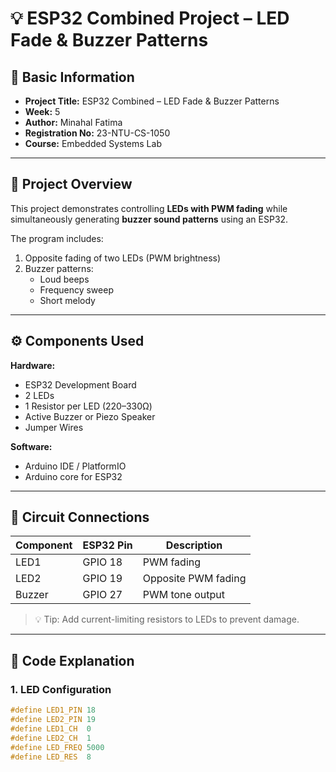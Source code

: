 # 💡 ESP32 Combined Project – LED Fade & Buzzer Patterns

## 🧾 Basic Information
- **Project Title:** ESP32 Combined – LED Fade & Buzzer Patterns  
- **Week:** 5  
- **Author:** Minahal Fatima  
- **Registration No:** 23-NTU-CS-1050  
- **Course:** Embedded Systems Lab  

---

## 🧩 Project Overview
This project demonstrates controlling **LEDs with PWM fading** while simultaneously generating **buzzer sound patterns** using an ESP32.  

The program includes:  
1. Opposite fading of two LEDs (PWM brightness)  
2. Buzzer patterns:  
   - Loud beeps  
   - Frequency sweep  
   - Short melody  

---

## ⚙️ Components Used

**Hardware:**
- ESP32 Development Board  
- 2 LEDs  
- 1 Resistor per LED (220–330Ω)  
- Active Buzzer or Piezo Speaker  
- Jumper Wires  

**Software:**
- Arduino IDE / PlatformIO  
- Arduino core for ESP32  

---

## 🔌 Circuit Connections

| Component | ESP32 Pin | Description |
|-----------|-----------|-------------|
| LED1      | GPIO 18  | PWM fading |
| LED2      | GPIO 19  | Opposite PWM fading |
| Buzzer    | GPIO 27  | PWM tone output |

> 💡 Tip: Add current-limiting resistors to LEDs to prevent damage.

---

## 🧠 Code Explanation

### 1. LED Configuration
```cpp
#define LED1_PIN 18
#define LED2_PIN 19
#define LED1_CH  0
#define LED2_CH  1
#define LED_FREQ 5000
#define LED_RES  8
